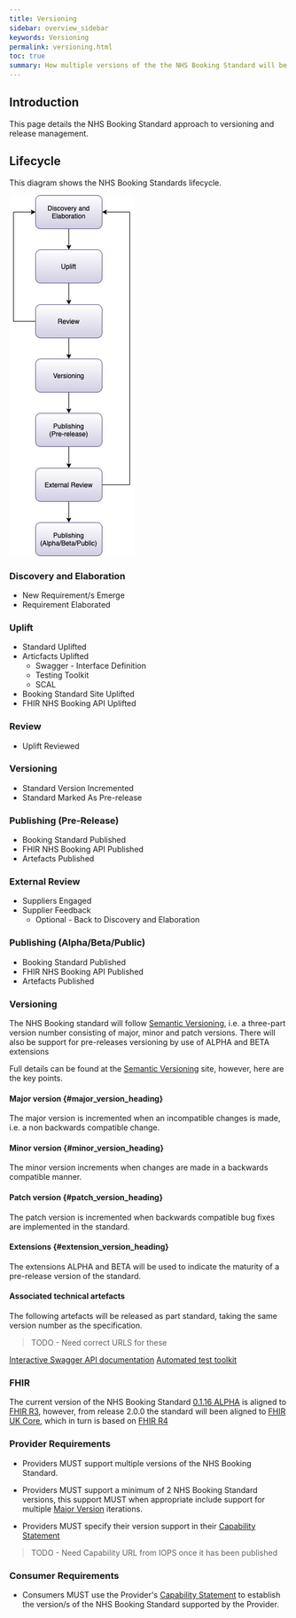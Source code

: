 ```yaml
---
title: Versioning
sidebar: overview_sidebar
keywords: Versioning
permalink: versioning.html
toc: true
summary: How multiple versions of the the NHS Booking Standard will be managed and published.
---
```


## Introduction
This page details the NHS Booking Standard approach to versioning and release management.  


## Lifecycle
This diagram shows the NHS Booking Standards lifecycle.

<img src="_pages/versioning_and_Release_management/img/NHS_ Booking_Lifecycle_Process.png">

### Discovery and Elaboration
- New Requirement/s Emerge
- Requirement Elaborated

### Uplift
- Standard Uplifted
- Articfacts Uplifted
  - Swagger - Interface Definition
  - Testing Toolkit
  - SCAL
- Booking Standard Site Uplifted
- FHIR NHS Booking API Uplifted

### Review 
- Uplift Reviewed

### Versioning 
- Standard Version Incremented
- Standard Marked As Pre-release

### Publishing (Pre-Release)
- Booking Standard Published
- FHIR NHS Booking API Published
- Artefacts Published  

### External Review
- Suppliers Engaged
- Supplier Feedback
  - Optional - Back to Discovery and Elaboration

### Publishing (Alpha/Beta/Public)
  - Booking Standard Published
  - FHIR NHS Booking API Published
  - Artefacts Published  


### Versioning

The NHS Booking standard will follow [Semantic Versioning](https://semver.org/), i.e. a three-part version number consisting of major, minor and patch versions.  There will also be support for pre-releases versioning by use of ALPHA and BETA extensions

Full details can be found at the [Semantic Versioning](https://semver.org/) site, however, here are the key points.

#### Major version {#major_version_heading}
The major version is incremented when an incompatible changes is made, i.e. a non backwards compatible change.


#### Minor version {#minor_version_heading}
The minor version increments when changes are made in a backwards compatible manner.


#### Patch version {#patch_version_heading}
The patch version is incremented when backwards compatible bug fixes are implemented in the standard.

#### Extensions {#extension_version_heading}
The extensions ALPHA and BETA will be used to indicate the maturity of a pre-release version of the standard.


#### Associated technical artefacts
The following artefacts will be released as part standard, taking the same version number as the specification.

>TODO - Need correct URLS for these

[Interactive Swagger API documentation](https://app.swaggerhub.com/apis/Sphinx/CareConnect-Alpha/2.0.0)
[Automated test toolkit](sims_install.html)


### FHIR
The current version of the NHS Booking Standard [0.1.16 ALPHA](release_notes.html#0116-alpha) is aligned to [FHIR R3](
http://hl7.org/fhir/STU3/index.html), however, from release 2.0.0 the standard will been aligned to [FHIR UK Core](#fhir_uk_core), which in turn is based on [FHIR R4 ](http://hl7.org/fhir/R4/)


### Provider Requirements
- Providers MUST support multiple versions of the NHS Booking Standard.  

- Providers MUST support a minimum of 2 NHS Booking Standard versions, this support MUST when appropriate include support for multiple [Major Version](#major_version_heading) iterations.

- Providers MUST specify their version support in their [Capability Statement](TBC)

>TODO - Need Capability URL from IOPS once it has been published


### Consumer Requirements
- Consumers MUST use the Provider's [Capability Statement](TBC) to establish the version/s of the NHS Booking Standard supported by the Provider.
